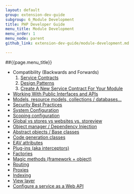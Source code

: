 ```yaml
---
layout: default
group: extension-dev-guide
subgroup: 6_Module Development
title: PHP Developer Guide
menu_title: Module Development
menu_order: 1
menu_node: parent
github_link: extension-dev-guide/module-development.md

---
```


##{{page.menu_title}}





* Compatibility (Backwards and Forwards)
   1. [Service Contracts]()
   42. [Design Patterns]() 
   3. [Create A New Service Contract For Your Module]()
* [Working With Public Interfaces and APIs]()
* [Models, resource models, collections / databases…]()
* [Security Best Practices]()
* [System Configuration]()
* [Scoping configuration]()
* [Global vs stores vs websites vs. storeview]()
* [Object manager / Dependency Injection]()
* [Abstract objects / Base classes]()
* [Code generation classes]()
* [EAV attributes]()
* [Plug-ins (aka interceptors)]()
* [Factories]()
* [Magic methods (framework + object)]()
* [Routing]()
* [Proxies]()
* [Indexing]()
* [View layer]()
* [Configure a service as a Web API]()